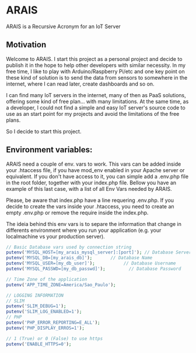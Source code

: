 # ARAIS
ARAIS is a Recursive Acronym for an IoT Server

## Motivation ##

Welcome to ARAIS. I start this project as a personal project and decide to publish it in the hope to help other developers with similar necessity. In my free time, I like to play with Arduino/Raspberry Pi/etc and one key point on these kind of solution is to send the data from sensors to somewhere in the internet, where I can read later, create dashboards and so on.

I can find many IoT servers in the internet, many of then as PaaS solutions, offering some kind of free plan... with many limitations. At the same time, as a developer, I could not find a simple and easy IoT server's source code to use as an start point for my projects and avoid the limitations of the free plans.

So I decide to start this project.

## Environment variables: ##
ARAIS need a couple of env. vars to work. This vars can be added inside your .htaccess file, if you have mod_env enabled in your Apache server or equivalent. If you don't have access to it, you can simple add a .env.php file in the root folder, together with your index.php file. Bellow you have an example of this last case, with a list of all Env Vars needed by ARAIS.

Please, be aware that index.php have a line requering .env.php. If you decide to create the vars inside your .htaccess, you need to create an empty .env.php or remove the require inside the index.php.

The ideia behind this env vars is to separe the information that change in differents environment where you run your application (e.g. your localmachine vs your production server).

```php
// Basic Database vars used by connection string
putenv('MYSQL_HOST=[my_arais_mysql_server]:[port]'); // Database Server Host
putenv('MYSQL_DB=[my_arais_db]');       // Database Name
putenv('MYSQL_USER=[my_db_user]');           // Database Username
putenv('MYSQL_PASSWD=[my_db_passwd]');         // Database Password

// Time Zone of the application
putenv('APP_TIME_ZONE=America/Sao_Paulo');

// LOGGING INFORMATION
// SLIM
putenv('SLIM_DEBUG=1');
putenv('SLIM_LOG_ENABLED=1');
// PHP
putenv('PHP_ERROR_REPORTING=E_ALL');
putenv('PHP_DISPLAY_ERROS=1');

// 1 (True) or 0 (False) to use https
putenv('ENABLE_HTTPS=0');
```
